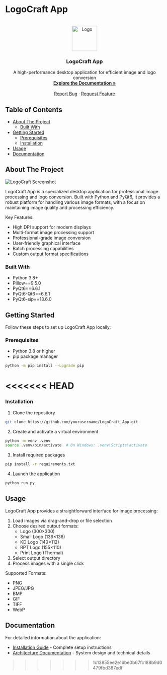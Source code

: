 # LogoCraft App

<br />
<div align="center">
  <a href="https://github.com/yourusername/LogoCraft_App">
    <img src="HungerRush_Icon.ico" alt="Logo" width="80" height="80">
  </a>

  <h3 align="center">LogoCraft App</h3>

  <p align="center">
    A high-performance desktop application for efficient image and logo conversion
    <br />
    <a href="#documentation"><strong>Explore the Documentation »</strong></a>
    <br />
    <br />
    <a href="https://github.com/yourusername/LogoCraft_App/issues">Report Bug</a>
    ·
    <a href="https://github.com/yourusername/LogoCraft_App/issues">Request Feature</a>
  </p>
</div>

## Table of Contents

- [About The Project](#about-the-project)
  - [Built With](#built-with)
- [Getting Started](#getting-started)
  - [Prerequisites](#prerequisites)
  - [Installation](#installation)
- [Usage](#usage)
- [Documentation](#documentation)

## About The Project

<!-- Insert GUI screenshot here -->
![LogoCraft Screenshot](docs/screenshot.png)

LogoCraft App is a specialized desktop application for professional image processing and logo conversion. Built with Python and PyQt6, it provides a robust platform for handling various image formats, with a focus on maintaining image quality and processing efficiency.

Key Features:
* High DPI support for modern displays
* Multi-format image processing support
* Professional-grade image conversion
* User-friendly graphical interface
* Batch processing capabilities
* Custom output format specifications

### Built With

* Python 3.8+
* Pillow==9.5.0
* PyQt6==6.6.1
* PyQt6-Qt6==6.6.1
* PyQt6-sip==13.6.0

## Getting Started

Follow these steps to set up LogoCraft App locally:

### Prerequisites

* Python 3.8 or higher
* pip package manager

```bash
python -m pip install --upgrade pip
```

<<<<<<< HEAD
=======
### Installation

1. Clone the repository
```bash
git clone https://github.com/yourusername/LogoCraft_App.git
```

2. Create and activate a virtual environment
```bash
python -m venv .venv
source .venv/bin/activate  # On Windows: .venv\Scripts\activate
```

3. Install required packages
```bash
pip install -r requirements.txt
```

4. Launch the application
```bash
python run.py
```

## Usage

LogoCraft App provides a straightforward interface for image processing:

1. Load images via drag-and-drop or file selection
2. Choose desired output formats:
   - Logo (300×300)
   - Small Logo (136×136)
   - KD Logo (140×112)
   - RPT Logo (155×110)
   - Print Logo (Thermal)
3. Select output directory
4. Process images with a single click

Supported Formats:
- PNG
- JPEG/JPG
- BMP
- GIF
- TIFF
- WebP

## Documentation

For detailed information about the application:

- [Installation Guide](INSTALLATION.md) - Complete setup instructions
- [Architecture Documentation](ARCHITECTURE.md) - System design and technical details
>>>>>>> 1c13855ee2e16be0b67fc188b9d0479fbd387edf
